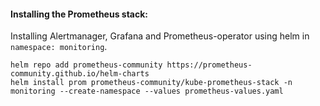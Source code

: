 #### Installing the Prometheus stack:
Installing Alertmanager, Grafana and Prometheus-operator using helm in ```namespace: monitoring```.
```
helm repo add prometheus-community https://prometheus-community.github.io/helm-charts
helm install prom prometheus-community/kube-prometheus-stack -n monitoring --create-namespace --values prometheus-values.yaml
```
